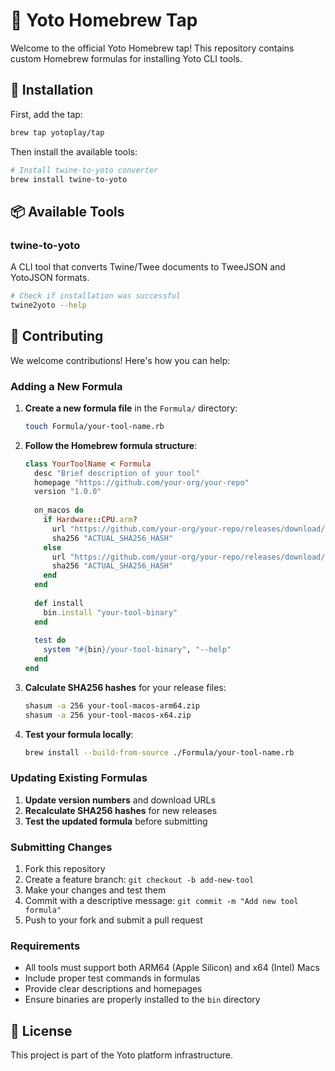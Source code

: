 # 🧃 Yoto Homebrew Tap

Welcome to the official Yoto Homebrew tap! This repository contains custom Homebrew formulas for installing Yoto CLI tools.

## 🔧 Installation

First, add the tap:

```bash
brew tap yotoplay/tap
```

Then install the available tools:

```bash
# Install twine-to-yoto converter
brew install twine-to-yoto
```

## 📦 Available Tools

### twine-to-yoto
A CLI tool that converts Twine/Twee documents to TweeJSON and YotoJSON formats.

```bash
# Check if installation was successful
twine2yoto --help
```

## 🤝 Contributing

We welcome contributions! Here's how you can help:

### Adding a New Formula

1. **Create a new formula file** in the `Formula/` directory:
   ```bash
   touch Formula/your-tool-name.rb
   ```

2. **Follow the Homebrew formula structure**:
   ```ruby
   class YourToolName < Formula
     desc "Brief description of your tool"
     homepage "https://github.com/your-org/your-repo"
     version "1.0.0"
     
     on_macos do
       if Hardware::CPU.arm?
         url "https://github.com/your-org/your-repo/releases/download/v1.0.0/your-tool-macos-arm64.zip"
         sha256 "ACTUAL_SHA256_HASH"
       else
         url "https://github.com/your-org/your-repo/releases/download/v1.0.0/your-tool-macos-x64.zip"
         sha256 "ACTUAL_SHA256_HASH"
       end
     end
     
     def install
       bin.install "your-tool-binary"
     end
     
     test do
       system "#{bin}/your-tool-binary", "--help"
     end
   end
   ```

3. **Calculate SHA256 hashes** for your release files:
   ```bash
   shasum -a 256 your-tool-macos-arm64.zip
   shasum -a 256 your-tool-macos-x64.zip
   ```

4. **Test your formula locally**:
   ```bash
   brew install --build-from-source ./Formula/your-tool-name.rb
   ```

### Updating Existing Formulas

1. **Update version numbers** and download URLs
2. **Recalculate SHA256 hashes** for new releases
3. **Test the updated formula** before submitting

### Submitting Changes

1. Fork this repository
2. Create a feature branch: `git checkout -b add-new-tool`
3. Make your changes and test them
4. Commit with a descriptive message: `git commit -m "Add new tool formula"`
5. Push to your fork and submit a pull request

### Requirements

- All tools must support both ARM64 (Apple Silicon) and x64 (Intel) Macs
- Include proper test commands in formulas
- Provide clear descriptions and homepages
- Ensure binaries are properly installed to the `bin` directory

## 📝 License

This project is part of the Yoto platform infrastructure.

